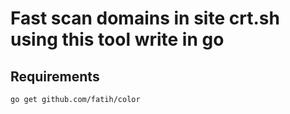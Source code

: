 # Fast scan domains in site crt.sh using this tool write in go

## Requirements

`go get github.com/fatih/color`
